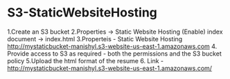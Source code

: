# S3-StaticWebsiteHosting

1.Create an S3 bucket
2.Properties -> Static Website Hosting (Enable)
  index document -> index.html
3.Properteis - Static Website Hosting
  http://mystaticbucket-manishyl.s3-website-us-east-1.amazonaws.com
4. Provide access to S3 as required - both the permissions and the S3 bucket policy
5.Upload the html format of the resume 
6. Link - http://mystaticbucket-manishyl.s3-website-us-east-1.amazonaws.com/
